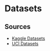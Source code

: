 # Datasets

## Sources

- [Kaggle Datasets](https://kaggle.com/datasets)
- [UCI Datasets](https://archive.ics.uci.edu/datasets)
